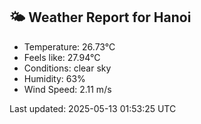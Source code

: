 <!-- WEATHER-START -->
## 🌤 Weather Report for Hanoi

- Temperature: 26.73°C
- Feels like: 27.94°C
- Conditions: clear sky
- Humidity: 63%
- Wind Speed: 2.11 m/s

Last updated: 2025-05-13 01:53:25 UTC
<!-- WEATHER-END -->
